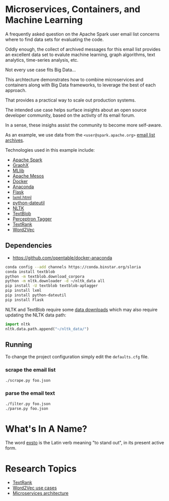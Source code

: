 # Microservices, Containers, and Machine Learning

A frequently asked question on the Apache Spark user email list
concerns where to find data sets for evaluating the code.

Oddly enough, the collect of archived messages for this email list
provides an excellent data set to evalute machine learning, graph
algorithms, text analytics, time-series analysis, etc.


Not every use case fits Big Data...

This archtecture demonstrates how to combine microservices and
containers along with Big Data frameworks, to leverage the best of
each approach.

That provides a practical way to scale out production systems.


The intended use case helps surface insights about an open source
developer community, based on the activity of its email forum.

In a sense, these insighs assist the community to become more
self-aware.

As an example, we use data from the `<user@spark.apache.org>` 
[email list archives](http://mail-archives.apache.org).

Technologies used in this example include:

  * [Apache Spark](http://spark.apache.org/)
  * [GraphX](http://spark.apache.org/docs/latest/graphx-programming-guide.html)
  * [MLlib](http://spark.apache.org/docs/latest/mllib-guide.html)
  * [Apache Mesos](http://mesos.apache.org/)
  * [Docker](https://www.docker.com/)
  * [Anaconda](http://continuum.io/downloads)
  * [Flask](http://flask.pocoo.org/)
  * [lxml.html](http://lxml.de/lxmlhtml.html)
  * [python-dateutil](https://labix.org/python-dateutil)
  * [NLTK](http://www.nltk.org/)
  * [TextBlob](https://textblob.readthedocs.org/en/dev/)
  * [Perceptron Tagger](http://stevenloria.com/tutorial-state-of-the-art-part-of-speech-tagging-in-textblob/)
  * [TextRank](http://web.eecs.umich.edu/~mihalcea/papers/mihalcea.emnlp04.pdf)
  * [Word2Vec](https://code.google.com/p/word2vec/)


## Dependencies

  * https://github.com/opentable/docker-anaconda

```bash
conda config --add channels https://conda.binstar.org/sloria
conda install textblob
python -m textblob.download_corpora
python -m nltk.downloader -d ~/nltk_data all
pip install -U textblob textblob-aptagger
pip install lxml
pip install python-dateutil
pip install Flask
```

NLTK and TextBlob require some
[data downloads](https://s3.amazonaws.com/textblob/nltk_data.tar.gz)
which may also require updating the NLTK data path:

```python
import nltk
nltk.data.path.append("~/nltk_data/")
```


## Running

To change the project configuration simply edit the `defaults.cfg`
file.


### scrape the email list

```bash
./scrape.py foo.json
```

### parse the email text

```bash
./filter.py foo.json
./parse.py foo.json
```


# What's In A Name?

The word [exsto](http://en.wiktionary.org/wiki/exsto) is the Latin
verb meaning "to stand out", in its present active form.


# Research Topics

  * [TextRank](http://web.eecs.umich.edu/~mihalcea/papers/mihalcea.emnlp04.pdf)
  * [Word2Vec use cases](http://www.yseam.com/blog/WV.html)
  * [Microservices architecture](http://martinfowler.com/articles/microservices.html)
